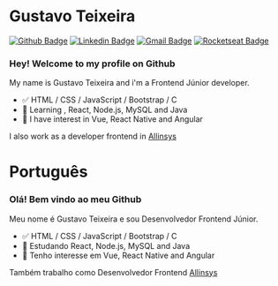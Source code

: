 
# Gustavo Teixeira 

[![Github Badge](https://img.shields.io/badge/-Github-000?style=flat-square&logo=Github&logoColor=white&link=https://github.com/gabriel-nt)](https://github.com/gustavo-nt)
[![Linkedin Badge](https://img.shields.io/badge/-LinkedIn-blue?style=flat-square&logo=Linkedin&logoColor=white&link=https://www.linkedin.com/in/gustavo-nt/)](https://www.linkedin.com/in/gustavo-nt/)
[![Gmail Badge](https://img.shields.io/badge/-Gmail-c14438?style=flat-square&logo=Gmail&logoColor=white&link=mailto:gabrielnt.dev@gmail.com)](mailto:gustavont.dev@gmail.com)
[![Rocketseat Badge](https://img.shields.io/badge/Rocketseat-8257e5?style=flat-square&link=https://app.rocketseat.com.br/me/gabriel-nt)](https://app.rocketseat.com.br/me/gustavo-nt)

### Hey! Welcome to my profile on Github

My name is Gustavo Teixeira and i'm a Frontend Júnior developer.

- ✅ HTML / CSS / JavaScript / Bootstrap / C
- 📕 Learning , React, Node.js, MySQL and Java
- 📖 I have interest in Vue, React Native and Angular

I also work as a developer frontend in [Allinsys](http://allinsys.com.br)

# Português
### Olá! Bem vindo ao meu Github

Meu nome é Gustavo Teixeira e sou Desenvolvedor Frontend Júnior.

- ✅ HTML / CSS / JavaScript / Bootstrap / C
- 📕 Estudando React, Node.js, MySQL and Java
- 📖 Tenho interesse em Vue, React Native and Angular

Também trabalho como Desenvolvedor Frontend [Allinsys](http://allinsys.com.br)
